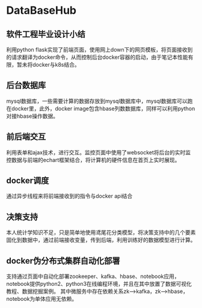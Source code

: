 # DataBaseHub
## 软件工程毕业设计小结
利用python flask实现了前端页面，使用网上down下的网页模板，将页面接收到的请求翻译为docker命令，从而控制后台docker容器的启动，由于笔记本性能有限，暂未将docker与k8s结合。
## 后台数据库
mysql数据库，一些需要计算的数据存放到mysql数据库中，mysql数据库可以跑在docker里，此外，docker image包含hbase列数数据库，同样可以利用python对接hbase操作数据。
## 前后端交互
利用表单和ajax技术，进行交互。监控页面中使用了websocket将后台的实时监控数据与前端的echart框架结合，将计算机的硬件信息在首页上实时展现。
## docker调度
通过异步线程来将前端接收到的指令与docker api结合
## 决策支持
本人统计学知识不足，只是简单地使用鸢尾花分类模型，将决策支持中的几个要素固化到数据中，通过前端接收变量，传到后端，利用训练好的数据模型进行计算。
## docker伪分布式集群自动化部署
支持通过页面中自动化部署zookeeper、kafka、hbase、notebook应用，notebook提供python2、python3在线编程环境，并且在其中放置了数据可视化教程、数据挖掘案例。
其中微服务中存在依赖关系zk-->kafka，zk-->hbase，notebook为单体应用无依赖。
